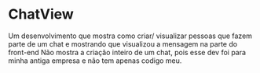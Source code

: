 # ChatView
Um desenvolvimento que mostra como criar/ visualizar pessoas que fazem parte de um chat e mostrando que visualizou a mensagem na parte do front-end
Não mostra a criação inteiro de um chat, pois esse dev foi para minha antiga empresa e não tem apenas codigo meu.
